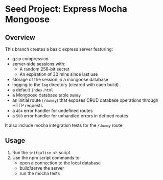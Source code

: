 # Seed Project: Express Mocha Mongoose

## Overview

This branch creates a basic express server featuring:
* gzip compression
* server-side sessions with:
   * A random 256-bit secret
   * An expiration of 30 mins since last use
* storage of the session in a mongoose database
* logging to the `log` directory (cleared with each build)
* a default `index.html`
* a Mongoose database table `Dummy`
* an initial route (`/dummy`) that exposes CRUD database operations through HTTP requests
* a `404` error handler for undefined routes
* a `500` error handler for unhandled errors in defined routes

It also include mocha integration tests for the `/dummy` route

## Usage

1. Run the `initialise.sh` script
1. Use the npm script commands to
   * open a connection to the local database
   * build/serve the server
   * run the mocha tests
